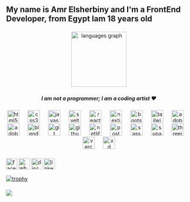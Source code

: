 <h2 align="left">My name is Amr Elsherbiny and I'm a FrontEnd Developer, from Egypt Iam 18 years old</h2>

###

<div align="center">
  <img src="https://github-readme-stats.vercel.app/api/top-langs?username=AmrElsherbiny88&locale=en&hide_title=false&layout=compact&card_width=320&langs_count=20&theme=dracula&hide_border=false" height="150" alt="languages graph"  />
</div>

###

<h5 align="center">I am not a programmer; I am a coding artist ❤️</h5>

###

<div align="center">
  <img src="https://img.shields.io/badge/HTML5-E34F26?logo=html5&logoColor=white&style=for-the-badge" height="33" alt="html5 logo"  />
  <img width="15" />
  <img src="https://img.shields.io/badge/CSS3-1572B6?logo=css3&logoColor=white&style=for-the-badge" height="33" alt="css3 logo"  />
  <img width="15" />
  <img src="https://img.shields.io/badge/JavaScript-F7DF1E?logo=javascript&logoColor=black&style=for-the-badge" height="33" alt="javascript logo"  />
  <img width="15" />
  <img src="https://img.shields.io/badge/Svelte-FF3E00?logo=svelte&logoColor=white&style=for-the-badge" height="33" alt="svelte logo"  />
  <img width="15" />
  <img src="https://img.shields.io/badge/React-61DAFB?logo=react&logoColor=black&style=for-the-badge" height="33" alt="react logo"  />
  <img width="15" />
  <img src="https://img.shields.io/badge/Next.js-000000?logo=nextdotjs&logoColor=white&style=for-the-badge" height="33" alt="nextjs logo"  />
  <img width="15" />
  <img src="https://cdn.jsdelivr.net/gh/devicons/devicon/icons/bootstrap/bootstrap-original.svg" height="33" alt="bootstrap logo"  />
  <img width="15" />
  <img src="https://skillicons.dev/icons?i=tailwind" height="33" alt="tailwindcss logo"  />
  <img width="15" />
  <img src="https://skillicons.dev/icons?i=ai" height="33" alt="adobeillustrator logo"  />
  <img width="15" />
  <img src="https://skillicons.dev/icons?i=ps" height="33" alt="adobephotoshop logo"  />
  <img width="15" />
  <img src="https://skillicons.dev/icons?i=blender" height="33" alt="blender logo"  />
  <img width="15" />
  <img src="https://skillicons.dev/icons?i=git" height="33" alt="git logo"  />
  <img width="15" />
  <img src="https://skillicons.dev/icons?i=github" height="33" alt="github logo"  />
  <img width="15" />
  <img src="https://skillicons.dev/icons?i=netlify" height="33" alt="netlify logo"  />
  <img width="15" />
  <img src="https://skillicons.dev/icons?i=postman" height="33" alt="postman logo"  />
  <img width="15" />
  <img src="https://skillicons.dev/icons?i=sass" height="33" alt="sass logo"  />
  <img width="15" />
  <img src="https://skillicons.dev/icons?i=supabase" height="33" alt="supabase logo"  />
  <img width="15" />
  <img src="https://skillicons.dev/icons?i=threejs" height="33" alt="threejs logo"  />
  <img width="15" />
  <img src="https://skillicons.dev/icons?i=vercel" height="33" alt="vercel logo"  />
  <img width="15" />
  <img src="https://skillicons.dev/icons?i=xd" height="33" alt="xd logo"  />
</div>

###

<div align="left">
  <img src="https://img.shields.io/static/v1?message=Facebook&logo=facebook&label=&color=1877F2&logoColor=white&labelColor=&style=for-the-badge" height="30" alt="facebook logo"  />
  <img src="https://img.shields.io/static/v1?message=Whatsapp&logo=whatsapp&label=&color=25D366&logoColor=white&labelColor=&style=for-the-badge" height="30" alt="whatsapp logo"  />
  <img src="https://img.shields.io/static/v1?message=Discord&logo=discord&label=&color=7289DA&logoColor=white&labelColor=&style=for-the-badge" height="30" alt="discord logo"  />
  <img src="https://img.shields.io/static/v1?message=LinkedIn&logo=linkedin&label=&color=0077B5&logoColor=white&labelColor=&style=for-the-badge" height="30" alt="linkedin logo"  />
</div>

[![trophy](https://github-profile-trophy.vercel.app/?username=AmrElsherbiny88&theme=onedark)](https://github.com/AmrElsherbiny88/github-profile-trophy)

###

<div align="left">
  <img src="https://visitor-badge.laobi.icu/badge?page_id=AmrElsherbiny88.AmrElsherbiny88&"  />
</div>

###
